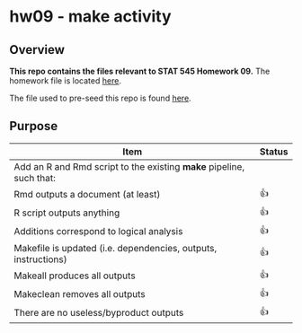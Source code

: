 hw09 - make activity
=============

## Overview

**This repo contains the files relevant to STAT 545 Homework 09.**
The homework file is located [here](https://github.com/STAT545-UBC-students/hw09-lsloboda/blob/master/hw09-lsloboda.md).

The file used to pre-seed this repo is found [here](https://github.com/STAT545-UBC/make-activity).

## Purpose

|    **Item**                                                  | **Status** |
|--------------------------------------------------------------|------------|
| Add an R and Rmd script to the existing **make** pipeline, such that:                           |
| Rmd outputs a document (at least)         | :thumbsup: |
| R script outputs anything                                   | :thumbsup: |
| Additions correspond to logical analysis                           | :thumbsup: |
| Makefile is updated (i.e. dependencies, outputs, instructions)                         | :thumbsup: |
| Makeall produces all outputs    | :thumbsup: |
| Makeclean removes all outputs                       | :thumbsup: |
| There are no useless/byproduct outputs                       | :thumbsup: |